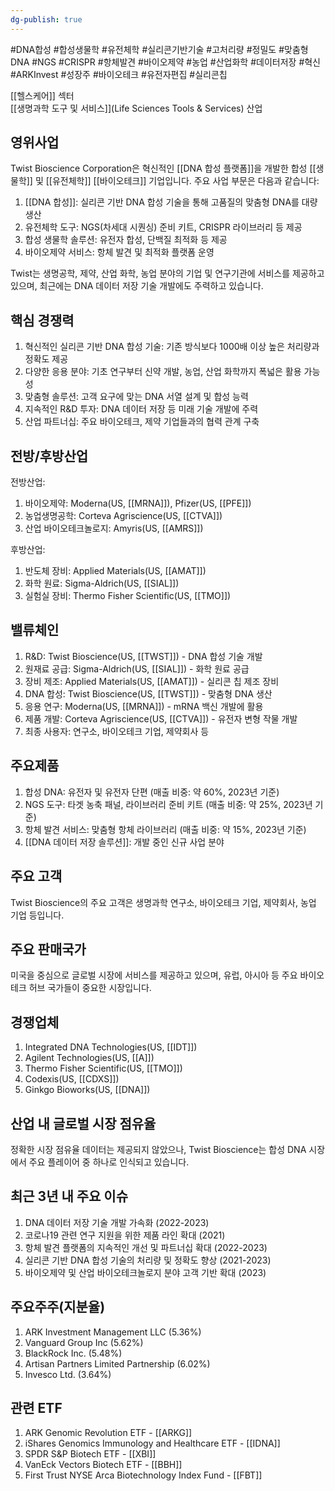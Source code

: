 ```yaml
---
dg-publish: true
---
```

#DNA합성 #합성생물학 #유전체학 #실리콘기반기술 #고처리량 #정밀도 #맞춤형DNA #NGS #CRISPR #항체발견 #바이오제약 #농업 #산업화학 #데이터저장 #혁신 #ARKInvest #성장주 #바이오테크 #유전자편집 #실리콘칩


[[헬스케어]] 섹터  
[[생명과학 도구 및 서비스]](Life Sciences Tools & Services) 산업

## 영위사업

Twist Bioscience Corporation은 혁신적인 [[DNA 합성 플랫폼]]을 개발한 합성 [[생물학]] 및 [[유전체학]] [[바이오테크]] 기업입니다. 주요 사업 부문은 다음과 같습니다:

1. [[DNA 합성]]: 실리콘 기반 DNA 합성 기술을 통해 고품질의 맞춤형 DNA를 대량 생산
2. 유전체학 도구: NGS(차세대 시퀀싱) 준비 키트, CRISPR 라이브러리 등 제공
3. 합성 생물학 솔루션: 유전자 합성, 단백질 최적화 등 제공
4. 바이오제약 서비스: 항체 발견 및 최적화 플랫폼 운영

Twist는 생명공학, 제약, 산업 화학, 농업 분야의 기업 및 연구기관에 서비스를 제공하고 있으며, 최근에는 DNA 데이터 저장 기술 개발에도 주력하고 있습니다.

## 핵심 경쟁력

1. 혁신적인 실리콘 기반 DNA 합성 기술: 기존 방식보다 1000배 이상 높은 처리량과 정확도 제공
2. 다양한 응용 분야: 기초 연구부터 신약 개발, 농업, 산업 화학까지 폭넓은 활용 가능성
3. 맞춤형 솔루션: 고객 요구에 맞는 DNA 서열 설계 및 합성 능력
4. 지속적인 R&D 투자: DNA 데이터 저장 등 미래 기술 개발에 주력
5. 산업 파트너십: 주요 바이오테크, 제약 기업들과의 협력 관계 구축

## 전방/후방산업

전방산업:

1. 바이오제약: Moderna(US, [[MRNA]]), Pfizer(US, [[PFE]])
2. 농업생명공학: Corteva Agriscience(US, [[CTVA]])
3. 산업 바이오테크놀로지: Amyris(US, [[AMRS]])

후방산업:

1. 반도체 장비: Applied Materials(US, [[AMAT]])
2. 화학 원료: Sigma-Aldrich(US, [[SIAL]])
3. 실험실 장비: Thermo Fisher Scientific(US, [[TMO]])

## 밸류체인

1. R&D: Twist Bioscience(US, [[TWST]]) - DNA 합성 기술 개발
2. 원재료 공급: Sigma-Aldrich(US, [[SIAL]]) - 화학 원료 공급
3. 장비 제조: Applied Materials(US, [[AMAT]]) - 실리콘 칩 제조 장비
4. DNA 합성: Twist Bioscience(US, [[TWST]]) - 맞춤형 DNA 생산
5. 응용 연구: Moderna(US, [[MRNA]]) - mRNA 백신 개발에 활용
6. 제품 개발: Corteva Agriscience(US, [[CTVA]]) - 유전자 변형 작물 개발
7. 최종 사용자: 연구소, 바이오테크 기업, 제약회사 등

## 주요제품

1. 합성 DNA: 유전자 및 유전자 단편 (매출 비중: 약 60%, 2023년 기준)
2. NGS 도구: 타겟 농축 패널, 라이브러리 준비 키트 (매출 비중: 약 25%, 2023년 기준)
3. 항체 발견 서비스: 맞춤형 항체 라이브러리 (매출 비중: 약 15%, 2023년 기준)
4. [[DNA 데이터 저장 솔루션]]: 개발 중인 신규 사업 분야

## 주요 고객

Twist Bioscience의 주요 고객은 생명과학 연구소, 바이오테크 기업, 제약회사, 농업 기업 등입니다.

## 주요 판매국가

미국을 중심으로 글로벌 시장에 서비스를 제공하고 있으며, 유럽, 아시아 등 주요 바이오테크 허브 국가들이 중요한 시장입니다.

## 경쟁업체

1. Integrated DNA Technologies(US, [[IDT]])
2. Agilent Technologies(US, [[A]])
3. Thermo Fisher Scientific(US, [[TMO]])
4. Codexis(US, [[CDXS]])
5. Ginkgo Bioworks(US, [[DNA]])

## 산업 내 글로벌 시장 점유율

정확한 시장 점유율 데이터는 제공되지 않았으나, Twist Bioscience는 합성 DNA 시장에서 주요 플레이어 중 하나로 인식되고 있습니다.

## 최근 3년 내 주요 이슈

1. DNA 데이터 저장 기술 개발 가속화 (2022-2023)
2. 코로나19 관련 연구 지원을 위한 제품 라인 확대 (2021)
3. 항체 발견 플랫폼의 지속적인 개선 및 파트너십 확대 (2022-2023)
4. 실리콘 기반 DNA 합성 기술의 처리량 및 정확도 향상 (2021-2023)
5. 바이오제약 및 산업 바이오테크놀로지 분야 고객 기반 확대 (2023)

## 주요주주(지분율)

1. ARK Investment Management LLC (5.36%)
2. Vanguard Group Inc (5.62%)
3. BlackRock Inc. (5.48%)
4. Artisan Partners Limited Partnership (6.02%)
5. Invesco Ltd. (3.64%)

## 관련 ETF

1. ARK Genomic Revolution ETF - [[ARKG]]
2. iShares Genomics Immunology and Healthcare ETF - [[IDNA]]
3. SPDR S&P Biotech ETF - [[XBI]]
4. VanEck Vectors Biotech ETF - [[BBH]]
5. First Trust NYSE Arca Biotechnology Index Fund - [[FBT]]